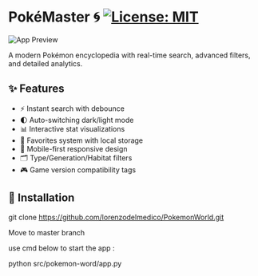 # PokéMaster 🌀 [![License: MIT](https://img.shields.io/badge/License-MIT-yellow.svg)](https://opensource.org/licenses/MIT)

![App Preview](https://raw.githubusercontent.com/lorenzodelmedico/PokemonWorld/master/static/images/pokemon_retro_logo.png)


A modern Pokémon encyclopedia with real-time search, advanced filters, and detailed analytics.

## ✨ Features
- ⚡ Instant search with debounce
- 🌓 Auto-switching dark/light mode
- 📊 Interactive stat visualizations
- 🔖 Favorites system with local storage
- 📱 Mobile-first responsive design
- 🗂️ Type/Generation/Habitat filters
- 🎮 Game version compatibility tags

## 🚀 Installation

git clone https://github.com/lorenzodelmedico/PokemonWorld.git

Move to master branch

use cmd below to start the app : 

python src/pokemon-word/app.py
